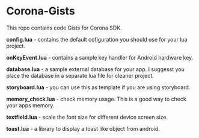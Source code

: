 Corona-Gists
============

This repo contains code Gists for Corona SDK.

__config.lua__ - contains the default cofiguration you should use for your lua project.

__onKeyEvent.lua__ - contains a sample key handler for Android hardware key.

__database.lua__ - a sample external database for your app. I suggesst you place the database in a separate lua file for cleaner project.

__storyboard.lua__ - you can use this as template if you are using storyboard.

__memory_check.lua__ - check memory usage. This is a good way to check your apps memory.

__textfield.lua__ - scale the font size for different device screen size.

__toast.lua__ - a library to display a toast like object from android.
